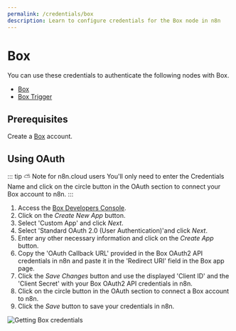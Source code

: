 ```yaml
---
permalink: /credentials/box
description: Learn to configure credentials for the Box node in n8n
---
```


# Box

You can use these credentials to authenticate the following nodes with Box.
- [Box](../../nodes-library/nodes/Box/README.md)
- [Box Trigger](../../nodes-library/trigger-nodes/BoxTrigger/README.md)

## Prerequisites

Create a [Box](https://www.box.com/) account.

## Using OAuth

::: tip ⛅️ Note for n8n.cloud users
You'll only need to enter the Credentials Name and click on the circle button in the OAuth section to connect your Box account to n8n.
:::

1. Access the [Box Developers Console](https://app.box.com/developers/console).
2. Click on the *Create New App* button.
3. Select 'Custom App' and click *Next*.
4. Select 'Standard OAuth 2.0 (User Authentication)'and click *Next*.
5. Enter any other necessary information and click on the *Create App* button.
6. Copy the 'OAuth Callback URL' provided in the Box OAuth2 API credentials in n8n and paste it in the 'Redirect URI' field in the Box app page.
7. Click the *Save Changes* button and use the displayed 'Client ID' and the 'Client Secret' with your Box OAuth2 API credentials in n8n.
10. Click on the circle button in the OAuth section to connect a Box account to n8n.
11. Click the *Save* button to save your credentials in n8n.

![Getting Box credentials](REDACTED)
